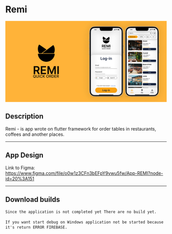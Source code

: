 # Remi
![remi-cover](cover.jpg)

## Description
Remi - is app wrote on flutter framework for order 
tables in restaurants, coffees and another places.

---

## App Design
Link to Figma: https://www.figma.com/file/o0w1z3CFn3bEFpY9vwu5fw/App-REMI?node-id=20%3A151 

---

## Download builds
    Since the application is not completed yet There are no build yet.

    If you want start debug on Windows application not be started because it's return ERROR FIREBASE.